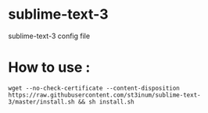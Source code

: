 # sublime-text-3
sublime-text-3 config file

# How to use :
```
wget --no-check-certificate --content-disposition https://raw.githubusercontent.com/st3inum/sublime-text-3/master/install.sh && sh install.sh
```
